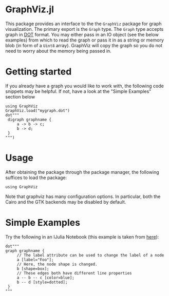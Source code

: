 # GraphViz.jl

This package provides an interface to the the `GraphViz` package for graph visualization. The primary export is the
`Graph` type. The `Graph` type accepts graph in [DOT](http://en.wikipedia.org/wiki/DOT_(graph_description_language)) format.
You may either pass in an IO object (see the below examples) from which to read the graph or pass it in as a string or memory blob (in form of a `Uint8` array). GraphViz will copy the graph so you do not need to worry about the memory being passed in.

# Getting started
If you already have a graph you would like to work with, the following code snippets may be helpful. If not, have a look
at the "Simple Examples" section below
```
using GraphViz
GraphViz.load("mygraph.dot")
dot"""
 digraph graphname {
     a -> b -> c;
     b -> d;
 }
""")
```

# Usage

After obtaining the package through the package manager, the following suffices to load the package:

```
using GraphViz
```

Note that graphviz has many configuration options. In particular, both the Cairo and the GTK backends may be disabled
by default.

# Simple Examples
Try the following in an IJulia Notebook (this example is taken from [here](http://en.wikipedia.org/wiki/DOT_(graph_description_language))):

```
dot"""
graph graphname {
     // The label attribute can be used to change the label of a node
     a [label="Foo"];
     // Here, the node shape is changed.
     b [shape=box];
     // These edges both have different line properties
     a -- b -- c [color=blue];
     b -- d [style=dotted];
 }
"""
```
